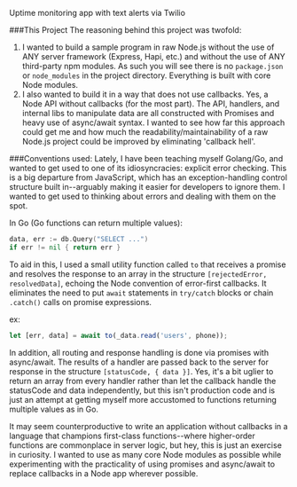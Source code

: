 Uptime monitoring app with text alerts via Twilio

###This Project
The reasoning behind this project was twofold:
1. I wanted to build a sample program in raw Node.js without the use of ANY server framework (Express, Hapi, etc.) and without the use of ANY third-party npm modules. As such you will see there is no `package.json` or `node_modules` in the project directory. Everything is built with core Node modules.
2. I also wanted to build it in a way that does not use callbacks. Yes, a Node API without callbacks (for the most part). The API, handlers, and internal libs to manipulate data are all constructed with Promises and heavy use of async/await syntax. I wanted to see how far this approach could get me and how much the readability/maintainability of a raw Node.js project could be improved by eliminating 'callback hell'.

###Conventions used:
Lately, I have been teaching myself Golang/Go, and wanted to get used to one of its idiosyncracies: explicit error checking. This is a big departure from JavaScript, which has an exception-handling control structure built in--arguably making it easier for developers to ignore them. I wanted to get used to thinking about errors and dealing with them on the spot.

In Go (Go functions can return multiple values):
```Go
data, err := db.Query("SELECT ...")
if err != nil { return err }
```

To aid in this, I used a small utility function called `to` that receives a promise and resolves the response to an array in the structure `[rejectedError, resolvedData]`, echoing the Node convention of error-first callbacks. It eliminates the need to put `await` statements in `try/catch` blocks or chain `.catch()` calls on promise expressions. 

ex:
```javascript
let [err, data] = await to(_data.read('users', phone));
```

In addition, all routing and response handling is done via promises with async/await. The results of a handler are passed back to the server for response in the structure `[statusCode, { data }]`. Yes, it's a bit uglier to return an array from every handler rather than let the callback handle the statusCode and data independently, but this isn't production code and is just an attempt at getting myself more accustomed to functions returning multiple values as in Go. 

It may seem counterproductive to write an application without callbacks in a language that champions first-class functions--where higher-order functions are commonplace in server logic, but hey, this is just an exercise in curiosity. I wanted to use as many core Node modules as possible while experimenting with the practicality of using promises and async/await to replace callbacks in a Node app wherever possible.